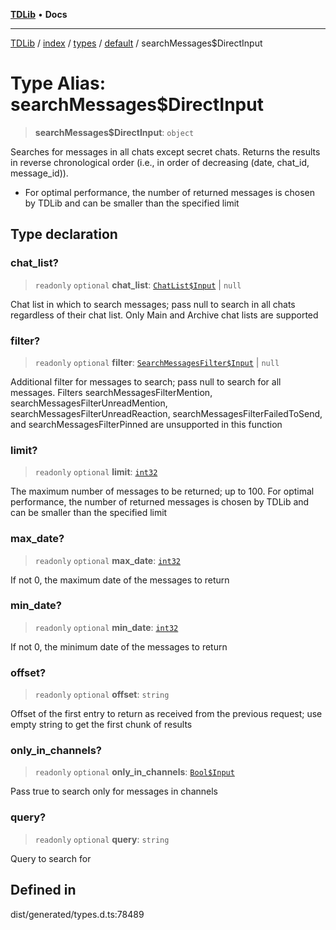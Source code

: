 [**TDLib**](../../../../../../README.md) • **Docs**

***

[TDLib](../../../../../../modules.md) / [index](../../../../../README.md) / [types](../../../README.md) / [default](../README.md) / searchMessages$DirectInput

# Type Alias: searchMessages$DirectInput

> **searchMessages$DirectInput**: `object`

Searches for messages in all chats except secret chats. Returns the results in reverse chronological order (i.e., in order of decreasing (date, chat_id, message_id)).

- For optimal performance, the number of returned messages is chosen by TDLib and can be smaller than the specified limit

## Type declaration

### chat\_list?

> `readonly` `optional` **chat\_list**: [`ChatList$Input`](ChatList$Input.md) \| `null`

Chat list in which to search messages; pass null to search in all chats regardless of their chat list. Only Main and Archive chat lists are supported

### filter?

> `readonly` `optional` **filter**: [`SearchMessagesFilter$Input`](SearchMessagesFilter$Input.md) \| `null`

Additional filter for messages to search; pass null to search for all messages. Filters searchMessagesFilterMention, searchMessagesFilterUnreadMention, searchMessagesFilterUnreadReaction, searchMessagesFilterFailedToSend, and searchMessagesFilterPinned are unsupported in this function

### limit?

> `readonly` `optional` **limit**: [`int32`](int32.md)

The maximum number of messages to be returned; up to 100. For optimal performance, the number of returned messages is chosen by TDLib and can be smaller than the specified limit

### max\_date?

> `readonly` `optional` **max\_date**: [`int32`](int32.md)

If not 0, the maximum date of the messages to return

### min\_date?

> `readonly` `optional` **min\_date**: [`int32`](int32.md)

If not 0, the minimum date of the messages to return

### offset?

> `readonly` `optional` **offset**: `string`

Offset of the first entry to return as received from the previous request; use empty string to get the first chunk of results

### only\_in\_channels?

> `readonly` `optional` **only\_in\_channels**: [`Bool$Input`](Bool$Input.md)

Pass true to search only for messages in channels

### query?

> `readonly` `optional` **query**: `string`

Query to search for

## Defined in

dist/generated/types.d.ts:78489
